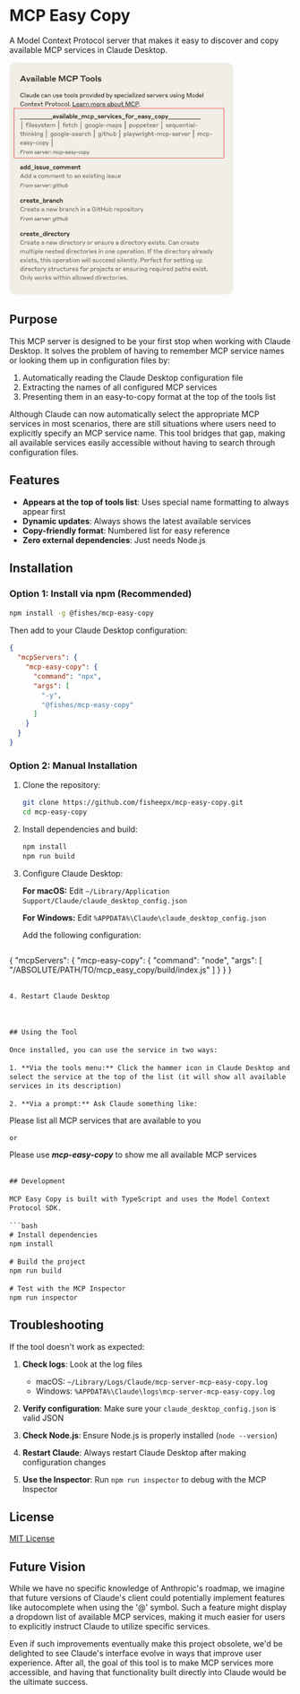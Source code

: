 # MCP Easy Copy

A Model Context Protocol server that makes it easy to discover and copy available MCP services in Claude Desktop.

<img src="docs/images/screenshot.png" alt="MCP Easy Copy in action" width="400"/>

## Purpose

This MCP server is designed to be your first stop when working with Claude Desktop. It solves the problem of having to remember MCP service names or looking them up in configuration files by:

1. Automatically reading the Claude Desktop configuration file
2. Extracting the names of all configured MCP services
3. Presenting them in an easy-to-copy format at the top of the tools list

Although Claude can now automatically select the appropriate MCP services in most scenarios, there are still situations where users need to explicitly specify an MCP service name. This tool bridges that gap, making all available services easily accessible without having to search through configuration files.

## Features

- **Appears at the top of tools list**: Uses special name formatting to always appear first
- **Dynamic updates**: Always shows the latest available services
- **Copy-friendly format**: Numbered list for easy reference
- **Zero external dependencies**: Just needs Node.js

## Installation

### Option 1: Install via npm (Recommended)

```bash
npm install -g @fishes/mcp-easy-copy
```

Then add to your Claude Desktop configuration:

```json
{
  "mcpServers": {
    "mcp-easy-copy": {
      "command": "npx",
      "args": [
        "-y",
        "@fishes/mcp-easy-copy"
      ]
    }
  }
}
```

### Option 2: Manual Installation

1. Clone the repository:
   ```bash
   git clone https://github.com/fisheepx/mcp-easy-copy.git
   cd mcp-easy-copy
   ```

2. Install dependencies and build:
   ```bash
   npm install
   npm run build
   ```

3. Configure Claude Desktop:
   
   **For macOS:**
   Edit `~/Library/Application Support/Claude/claude_desktop_config.json`
   
   **For Windows:**
   Edit `%APPDATA%\Claude\claude_desktop_config.json`
   
   Add the following configuration:
   ```json
{
   "mcpServers": {
   "mcp-easy-copy": {
   "command": "node",
   "args": [
   "/ABSOLUTE/PATH/TO/mcp_easy_copy/build/index.js"
   ]
   }
   }
}
```

4. Restart Claude Desktop



## Using the Tool

Once installed, you can use the service in two ways:

1. **Via the tools menu:** Click the hammer icon in Claude Desktop and select the service at the top of the list (it will show all available services in its description)

2. **Via a prompt:** Ask Claude something like:
   ```
   Please list all MCP services that are available to you
   ```
   or
   ```
   Please use _________mcp-easy-copy_________ to show me all available MCP services
   ```

## Development

MCP Easy Copy is built with TypeScript and uses the Model Context Protocol SDK.

```bash
# Install dependencies
npm install

# Build the project
npm run build

# Test with the MCP Inspector
npm run inspector
```

## Troubleshooting

If the tool doesn't work as expected:

1. **Check logs**: Look at the log files
   - macOS: `~/Library/Logs/Claude/mcp-server-mcp-easy-copy.log`
   - Windows: `%APPDATA%\Claude\logs\mcp-server-mcp-easy-copy.log`

2. **Verify configuration**: Make sure your `claude_desktop_config.json` is valid JSON

3. **Check Node.js**: Ensure Node.js is properly installed (`node --version`)

4. **Restart Claude**: Always restart Claude Desktop after making configuration changes

5. **Use the Inspector**: Run `npm run inspector` to debug with the MCP Inspector

## License

[MIT License](LICENSE)

## Future Vision

While we have no specific knowledge of Anthropic's roadmap, we imagine that future versions of Claude's client could potentially implement features like autocomplete when using the '@' symbol. Such a feature might display a dropdown list of available MCP services, making it much easier for users to explicitly instruct Claude to utilize specific services.

Even if such improvements eventually make this project obsolete, we'd be delighted to see Claude's interface evolve in ways that improve user experience. After all, the goal of this tool is to make MCP services more accessible, and having that functionality built directly into Claude would be the ultimate success.